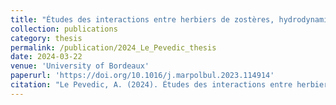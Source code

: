 ```yaml
---
title: "Études des interactions entre herbiers de zostères, hydrodynamique et dynamique sédimentaire dans une lagune semi-fermée: cas du Bassin d'Arcachon"
collection: publications
category: thesis
permalink: /publication/2024_Le_Pevedic_thesis
date: 2024-03-22
venue: 'University of Bordeaux'
paperurl: 'https://doi.org/10.1016/j.marpolbul.2023.114914'
citation: "Le Pevedic, A. (2024). Études des interactions entre herbiers de zostères, hydrodynamique et dynamique sédimentaire dans une lagune semi-fermée: cas du Bassin d'Arcachon. PhD Thesis, Université de Bordeaux, 335 pp."
---
```

